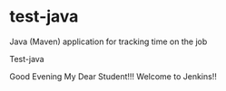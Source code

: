 # test-java
Java (Maven) application for tracking time on the job

Test-java

Good Evening My Dear Student!!! Welcome to Jenkins!!

